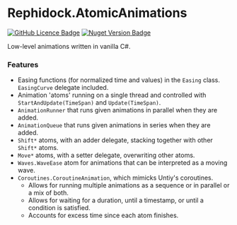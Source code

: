 # Rephidock.AtomicAnimations

[![GitHub Licence Badge](https://img.shields.io/github/license/Rephidock/Rephidock.AtomicAnimations)](https://github.com/Rephidock/Rephidock.AtomicAnimations/blob/main/LICENSE) [![Nuget Version Badge](https://img.shields.io/nuget/v/Rephidock.AtomicAnimations?logo=nuget)](https://www.nuget.org/packages/Rephidock.AtomicAnimations)

Low-level animations written in vanilla C#.

### Features

- Easing functions (for normalized time and values) in the `Easing` class. `EasingCurve` delegate included.
- Animation 'atoms' running on a single thread and controlled with `StartAndUpdate(TimeSpan)` and `Update(TimeSpan)`.
- `AnimationRunner` that runs given animations in parallel when they are added.
- `AnimationQueue` that runs given animations in series when they are added.
- `Shift*` atoms, with an adder delegate, stacking together with other `Shift*` atoms.
- `Move*` atoms, with a setter delegate, overwriting other atoms.
- `Waves.WaveEase` atom for animations that can be interpreted as a moving wave.
- `Coroutines.CoroutineAnimation`, which mimicks Untiy's coroutines.
  - Allows for running multiple animations as a sequence or in parallel or a mix of both.
  - Allows for waiting for a duration, until a timestamp, or until a condition is satisfied.
  - Accounts for excess time since each atom finishes.





